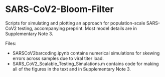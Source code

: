 # SARS-CoV2-Bloom-Filter
Scripts for simulating and plotting an approach for population-scale SARS-CoV2 testing, accompanying preprint. 
Most model details are in Supplementary Note 3.

Files:
- SARSCoV2barcoding.ipynb contains numerical simulations for skewing errors across samples due to viral titer load.
- SARS_CoV2_Scalable_Testing_Simulations.m contains code for making all of the figures in the text and in Supplementary Note 3.
